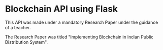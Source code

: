 
# Blockchain API using Flask

This API was made under a mandatory Research Paper under the guidance 
of a teacher. 

The Research Paper was titled "Implementing Blockchain in Indian Public Distribution System".

